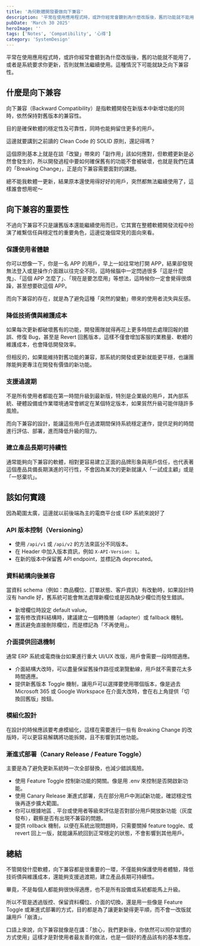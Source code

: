 ```yaml
---
title: '為何軟體開發要做向下兼容'
description: '平常在使用應用程式時，或許你經常會聽到為什麼改版後，舊的功能就不能用了，或者是系統要求你更新，否則就無法繼續使用。這種情況下可能就缺乏向下兼容性。'
pubDate: 'March 30 2025'
heroImage: ''
tags: ['Notes', 'Compatibility', '心得']
category: 'SystemDesign'
---
```


平常在使用應用程式時，或許你經常會聽到為什麼改版後，舊的功能就不能用了，或者是系統要求你更新，否則就無法繼續使用。這種情況下可能就缺乏向下兼容性。

## 什麼是向下兼容

向下兼容（Backward Compatibility）是指軟體開發在新版本中新增功能的同時，依然保持對舊版本的兼容性。

目的是確保軟體的穩定性及可靠性，同時也能夠留住更多的用戶。

這邊就要講到之前讀的 Clean Code 的 SOLID 原則，還記得嗎？

這個原則基本上就是在談「改變」帶來的「副作用」該如何應對，但軟體更新是必然會發生的，所以開發過程中要如何確保舊有的功能不會被破壞，也就是我們在講的「Breaking Change」，正是向下兼容需要面對的課題。

總不能我軟體一更新，結果原本還使用得好好的用戶，突然都無法繼續使用了，這樣誰會想用呢～

## 向下兼容的重要性

不過向下兼容不只是讓舊版本還能繼續使用而已，它其實在整體軟體開發流程中扮演了維繫信任與穩定性的重要角色，這邊從幾個常見的面向來看。

### 保護使用者體驗

你可以想像一下，你是一名 APP 的用戶，早上一如往常地打開 APP，結果卻發現無法登入或是操作介面跟以往完全不同，這時候腦中一定閃過很多「這是什麼鬼」、「這個 APP 怎麼了」、「現在是要怎麼用」等想法，這時候你一定會覺得很煩躁，甚至想要砍這個 APP。

而向下兼容的存在，就是為了避免這種「突然的變動」帶來的使用者流失與反感。

### 降低技術債與維護成本

如果每次更新都破壞舊有的功能，開發團隊就得再花上更多時間去處理回報的錯誤、修復 Bug，甚至是 Revert 回舊版本，這樣不僅會增加客服的業務量、軟體的維護成本，也會降低開發效率。

但相反的，如果能維持對舊功能的兼容，那系統的開發或更新就能更平穩，也讓團隊能夠更專注在開發有價值的新功能。

### 支援過渡期

不是所有使用者都能在第一時間升級到最新版，特別是企業級的用戶，其內部系統、硬體設備或作業環境通常會綁定在某個特定版本，如果貿然升級可能伴隨許多風險。

而向下兼容的設計，能讓這些用戶在過渡期間保持系統穩定運作，提供足夠的時間進行評估、部署，進而降低升級的阻力。

### 建立產品長期可持續性

通常能夠向下兼容的軟體，相對更容易建立正面的品牌形象與用戶信任，也代表著這個產品具備長期演進的可行性，不會因為某次的更新就讓人「一試成主顧」或是「一怒棄坑」。

## 該如何實踐

因為範圍太廣，這邊就以前後端為主的電商平台或 ERP 系統來說好了

### API 版本控制（Versioning）

- 使用 `/api/v1` 或 `/api/v2` 的方法來區分不同版本。
- 在 Header 中加入版本資訊，例如 `X-API-Version: 1`。
- 在新的版本中保留舊 API endpoint，並標記為 deprecated。

### 資料結構向後兼容

當資料 schema（例如：商品欄位、訂單狀態、客戶資訊）有改動時，如果設計時沒有 handle 好，舊系統可能會無法處理新欄位或是因為缺少欄位而發生錯誤。

- 新增欄位時設定 default value。
- 當有修改資料結構時，建議建立一個轉換層（adapter）或 fallback 機制。
- 應該避免直接刪除欄位，而是標記為「不再使用」。

### 介面提供回退機制

通常 ERP 系統或電商後台如果進行重大 UI/UX 改版，用戶會需要一段時間適應。

- 介面結構大改時，可以盡量保留舊操作路徑或瀏覽動線，用戶就不需要花太多時間適應。
- 提供新舊版本 Toggle 機制，讓用戶可以選擇要使用哪個版本，像是過去 Microsoft 365 或 Google Workspace 在介面大改時，會在右上角提供「切換回舊版」按鈕。

### 模組化設計

在設計的時候應該要考慮模組化，這樣在需要進行一些有 Breaking Change 的改版時，可以更容易解耦將功能拆開，且不影響到其他功能。

### 漸進式部署（Canary Release / Feature Toggle）

主要是為了避免更新系統時一次全部替換，也減少錯誤風險。

- 使用 Feature Toggle 控制新功能的開關。像是用 .env 來控制是否開啟新功能。
- 使用 Canary Release 漸進式部署，先在部分用戶中測試新功能，確認穩定性後再逐步擴大範圍。
- 你可以根據地區﹑平台或使用者等級來評估是否對部分用戶開放新功能（灰度發布），觀察是否有出現不兼容的問題。
- 提供 rollback 機制，以便在系統出現問題時，只需要關掉 feature toggle、或 revert 回上一版，就能讓系統回到正常穩定的狀態，不會影響到其他用戶。

## 總結

不管開發什麼軟體，向下兼容都是很重要的一環，不僅能夠保護使用者體驗，降低技術債與維護成本，還能夠支援過渡期，建立產品長期可持續性。

畢竟，不是每個人都能夠很快得適應，也不是所有設備或系統都能馬上升級。

所以不管是透過版控、保留資料欄位、介面的切換，還是用一些像是 Feature Toggle 或漸進式部署的方式，目的都是為了讓更新變得更平順，而不會一改版就讓用戶「崩潰」。

口語上來說，向下兼容就像是在講：「放心，我們更新後，你依然可以照你習慣的方式使用」這樣才是對使用者最友善的做法，也是一個好的產品該有的基本態度。
